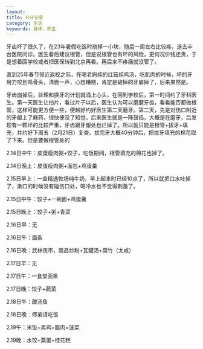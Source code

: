 ```yaml
---
layout: 
title: 补牙记录
category: 生活
keywords: 身体、养生
---
```


牙齿坏了很久了，在23年暑假吃饭时崩掉一小块，随后一周左右比较疼，遂去丰台医院问诊。医生看后建议根管，但是说根管也有坏的风险，更何况价钱还贵，于是想着回学校或者把医保转到北京再看。再后来不疼痛就没管了。

直到25年春节邻近返校之际，在喝老妈炖的红菇炖鸡汤，吃肌肉的时候，坏的牙用力咬到鸡骨头，清脆一声，心想糟糕，肯定是破掉的牙崩掉了，后来果然是。

牙齿崩掉后，处理和换牙的计划就涌上心头，在回到学校后，第一时间约了牙科医生。第一天医生让拍片，看过片子以后，医生认为可以磨磨牙齿，看看能否都做根管，这样可能更方便一些，便越好约好医生第二天磨牙。第二天，先是对伤口附近的牙龈上了麻药，很快便没了知觉，后来医生就是一阵鼓捣，大概是在磨牙，后发现有一颗坏的比较严重，牙齿跟牙龈处也烂掉了。所以就只能是根管+拔牙+填充，并约好下周五（2月21日）复查。拔完牙大概40分钟后，把拔牙填充的棉花取了下来。但是要做根管处的

2.14日中午：皮蛋瘦肉粥+饺子，吃饭期间，根管填充的棉花也掉了。

2.14日晚上：皮蛋瘦肉粥+面包+鸡蛋羹

2.15日早上：一盒精选牧场纯牛奶，早上起来时已经10点了，所以就把口水吐掉了，漱口的时候没有碰伤口处，喝冷水也不觉得刺激了。

2.15日中午：饺子+一碗面+鸡蛋羹

2.15日晚上：饺子+粥+青菜

2.16日早：无

2.16日午：面条

2.16日晚：武林夜市，南昌炒粉+瓦罐汤+腐竹（太咸）

2.17日早：无

2.17日午：一食堂面条

2.17日晚：饺子+蔬菜

2.18日午：酸汤鱼

2.18日晚：师弟请吃饭

2.19午：米饭+素鸡+腊肉+菠菜

2.19晚：水饺+蒸蛋+桂花糕



